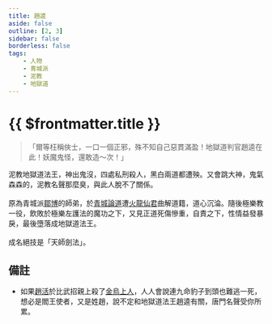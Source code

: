 ```yaml
---
title: 趙逵
aside: false
outline: [2, 3]
sidebar: false
borderless: false
tags:
    - 人物
    - 青城派
    - 泥教
    - 地獄道
---
```


# {{ $frontmatter.title }}

> 「爾等枉稱俠士，一口一個正邪，殊不知自己惡貫滿盈！地獄道判官趙逵在此！妖魔鬼怪，還敢造～次！」

泥教地獄道法王，神出鬼沒，四處私刑殺人，黑白兩道都遭殃。又會跳大神，鬼氣森森的，泥教名聲那麼臭，與此人脫不了關係。
<br><br>
原為青城派[鄒博](special201)的師弟，於[青城論道](/event/past/青城論道)遭[火龍仙君](special204)曲解道籍，道心沉淪。隨後極樂教一役，飲敗於極樂左護法的魔功之下，又見正道死傷慘重，自責之下，性情益發暴戾，最後墮落成地獄道法王。
<br><br>
成名絕技是「天師劍法」。

## 備註

-   如果[趙活](player)於比武招親上殺了[金烏上人](special207)，人人會說連九命豹子到頭也難逃一死，想必是閻王使者，又是姓趙，說不定和地獄道法王趙逵有關，唐門名聲受你所累。
